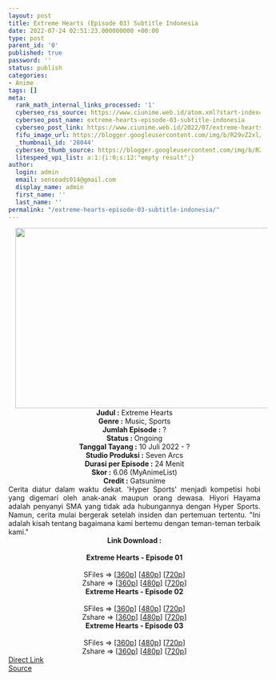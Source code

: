 ```yaml
---
layout: post
title: Extreme Hearts (Episode 03) Subtitle Indonesia
date: 2022-07-24 02:51:23.000000000 +00:00
type: post
parent_id: '0'
published: true
password: ''
status: publish
categories:
- Anime
tags: []
meta:
  rank_math_internal_links_processed: '1'
  cyberseo_rss_source: https://www.ciunime.web.id/atom.xml?start-index=1
  cyberseo_post_name: extreme-hearts-episode-03-subtitle-indonesia
  cyberseo_post_link: https://www.ciunime.web.id/2022/07/extreme-hearts-subtitle-indonesia.html
  fifu_image_url: https://blogger.googleusercontent.com/img/b/R29vZ2xl/AVvXsEisdNgpvdlQZ5c0zYMXNLOhuHOqyHuGUpVll_dCxotDIhOWHZo_jl9et8VLUxzTGq7_q-4xdOPqmUaaz72drOIG9IcqwSuD6hhDrvGresz8AaOvkiyk-jIm8RhAe5g0N1p7ZZoPyIgIWVb1RA6VTDuJFmvDBETWRQv_P24HY86DVOxZiSMa_Z0kOEtv/w640-h360/Extreme%20Hearts.png
  _thumbnail_id: '28044'
  cyberseo_thumb_source: https://blogger.googleusercontent.com/img/b/R29vZ2xl/AVvXsEisdNgpvdlQZ5c0zYMXNLOhuHOqyHuGUpVll_dCxotDIhOWHZo_jl9et8VLUxzTGq7_q-4xdOPqmUaaz72drOIG9IcqwSuD6hhDrvGresz8AaOvkiyk-jIm8RhAe5g0N1p7ZZoPyIgIWVb1RA6VTDuJFmvDBETWRQv_P24HY86DVOxZiSMa_Z0kOEtv/w640-h360/Extreme%20Hearts.png
  litespeed_vpi_list: a:1:{i:0;s:12:"empty result";}
author:
  login: admin
  email: senseads014@gmail.com
  display_name: admin
  first_name: ''
  last_name: ''
permalink: "/extreme-hearts-episode-03-subtitle-indonesia/"
---
```

<div class="separator" style="clear: both; text-align: center;"><a href="https://blogger.googleusercontent.com/img/b/R29vZ2xl/AVvXsEisdNgpvdlQZ5c0zYMXNLOhuHOqyHuGUpVll_dCxotDIhOWHZo_jl9et8VLUxzTGq7_q-4xdOPqmUaaz72drOIG9IcqwSuD6hhDrvGresz8AaOvkiyk-jIm8RhAe5g0N1p7ZZoPyIgIWVb1RA6VTDuJFmvDBETWRQv_P24HY86DVOxZiSMa_Z0kOEtv/s1280/Extreme%20Hearts.png" style="margin-left: 1em; margin-right: 1em;"><img border="0" data-original-height="720" data-original-width="1280" height="360" src="{{ site.baseurl }}/assets/2022/07/Extreme%20Hearts.png" width="640" /></a></div>
<div class="separator" style="clear: both; text-align: center;"></div>
<div style="text-align: center;"><b>Judul</b><b><b> </b>:</b> Extreme Hearts</div>
<div style="text-align: center;"><b><b>Genre :</b></b> Music, Sports</div>
<div style="text-align: center;"><b>Jumlah Episode :</b> ?<br /><b>Status :&nbsp;</b>Ongoing<br /><b>Tanggal Tayang :</b> 10 Juli 2022 - ?<br /><b>Studio Produksi :</b>&nbsp;Seven Arcs<br /><b>Durasi per Episode :</b> 24 Menit</div>
<div style="text-align: center;"><b>Skor :</b> 6.06 (MyAnimeList)</div>
<div style="text-align: center;"><b>Credit :</b>&nbsp;Gatsunime</div>
<div style="text-align: center;"></div>
<div style="text-align: justify;">Cerita diatur dalam waktu dekat. 'Hyper Sports' menjadi kompetisi hobi yang digemari oleh anak-anak maupun orang dewasa. Hiyori Hayama adalah penyanyi SMA yang tidak ada hubungannya dengan Hyper Sports. Namun, cerita mulai bergerak setelah insiden dan pertemuan tertentu. "Ini adalah kisah tentang bagaimana kami bertemu dengan teman-teman terbaik kami."</div>
<div style="text-align: justify;"></div>
<div style="text-align: justify;"></div>
<div style="text-align: center;">
<div style="text-align: center;">
<div style="text-align: left;">
<div style="text-align: center;"><b>Link Download :</b></div>
<div style="text-align: center;"><b><br /></b></div>
<div style="text-align: center;"><span style="text-align: left;"><b>Extreme Hearts</b></span><b>&nbsp;- Episode 01</b></div>
<div style="text-align: center;"><b><br /></b></div>
<div style="text-align: center;">SFiles =&gt; [<a href="http://www.solidfiles.com/v/Kgpq8W7B3qgjN" target="_blank" rel="noopener">360p</a>] [<a href="http://www.solidfiles.com/v/wpR8Q5PMjjy3L" target="_blank" rel="noopener">480p</a>] [<a href="http://www.solidfiles.com/v/mWX3xNQXAR24z" target="_blank" rel="noopener">720p</a>]</div>
<div style="text-align: center;">Zshare =&gt; [<a href="https://www101.zippyshare.com/v/Pxly2Zbw/file.html" target="_blank" rel="noopener">360p</a>] [<a href="https://www101.zippyshare.com/v/mwF0aqIV/file.html" target="_blank" rel="noopener">480p</a>] [<a href="https://www101.zippyshare.com/v/HmHQCykF/file.html" target="_blank" rel="noopener">720p</a>]</div>
<div style="text-align: center;"></div>
<div style="text-align: center;">
<div><span style="text-align: left;"><b>Extreme Hearts</b></span><b>&nbsp;- Episode 02</b></div>
<div><b><br /></b></div>
<div>SFiles =&gt; [<a href="http://www.solidfiles.com/v/2YG7yPNVmLWn4" target="_blank" rel="noopener">360p</a>] [<a href="http://www.solidfiles.com/v/nVGze4xv2XD3X" target="_blank" rel="noopener">480p</a>] [<a href="http://www.solidfiles.com/v/peWrj2r67Z4r4" target="_blank" rel="noopener">720p</a>]</div>
<div>Zshare =&gt; [<a href="https://www27.zippyshare.com/v/hPId7eFo/file.html" target="_blank" rel="noopener">360p</a>] [<a href="https://www27.zippyshare.com/v/BNjQoFSW/file.html" target="_blank" rel="noopener">480p</a>] [<a href="https://www27.zippyshare.com/v/Qrhn5H14/file.html" target="_blank" rel="noopener">720p</a>]</div>
<div></div>
<div>
<div><span style="text-align: left;"><b>Extreme Hearts</b></span><b>&nbsp;- Episode 03</b></div>
<div><b><br /></b></div>
<div>SFiles =&gt; [<a href="http://www.solidfiles.com/v/DVGNdDnjBLvPz" target="_blank" rel="noopener">360p</a>] [<a href="http://www.solidfiles.com/v/v5zPjNRe76Ay2" target="_blank" rel="noopener">480p</a>] [<a href="http://www.solidfiles.com/v/8y85RqQnVPyKW" target="_blank" rel="noopener">720p</a>]</div>
<div>Zshare =&gt; [<a href="https://www99.zippyshare.com/v/sXrMQSXT/file.html" target="_blank" rel="noopener">360p</a>] [<a href="https://www99.zippyshare.com/v/dHQrQhqm/file.html" target="_blank" rel="noopener">480p</a>] [<a href="https://www99.zippyshare.com/v/nIGBy7Mu/file.html" target="_blank" rel="noopener">720p</a>]</div>
</div>
</div>
</div>
</div>
</div>
<link rel="stylesheet" href="https://cdnjs.cloudflare.com/ajax/libs/font-awesome/4.7.0/css/font-awesome.min.css" />
<div class="divbtn"> <a href="https://handymansurrender.com/fihup8buzv?key=94550f7ce39444073321dde3b8782f97" class="btn"><i class="fa fa-download"></i> Direct Link</a> <br /><a href="https://www.ciunime.web.id/2022/07/extreme-hearts-subtitle-indonesia.html">Source</a> </div>
